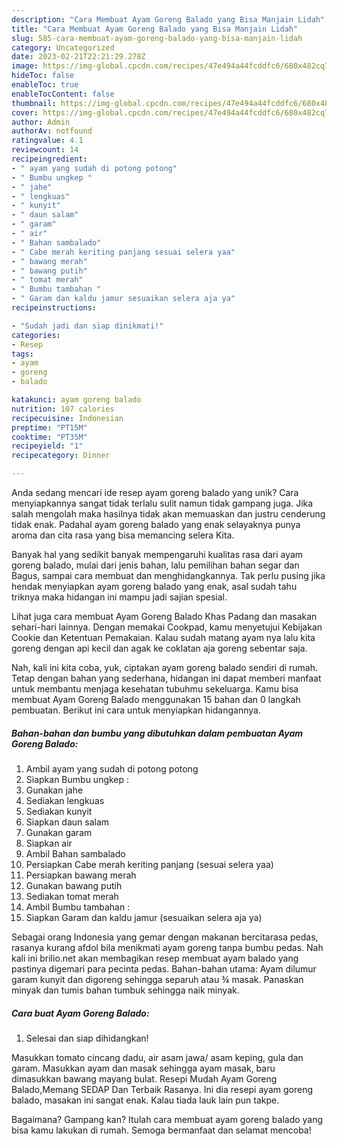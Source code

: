 ```yaml
---
description: "Cara Membuat Ayam Goreng Balado yang Bisa Manjain Lidah"
title: "Cara Membuat Ayam Goreng Balado yang Bisa Manjain Lidah"
slug: 585-cara-membuat-ayam-goreng-balado-yang-bisa-manjain-lidah
category: Uncategorized
date: 2023-02-21T22:21:29.278Z
image: https://img-global.cpcdn.com/recipes/47e494a44fcddfc6/680x482cq70/ayam-goreng-balado-foto-resep-utama.jpg
hideToc: false
enableToc: true
enableTocContent: false
thumbnail: https://img-global.cpcdn.com/recipes/47e494a44fcddfc6/680x482cq70/ayam-goreng-balado-foto-resep-utama.jpg
cover: https://img-global.cpcdn.com/recipes/47e494a44fcddfc6/680x482cq70/ayam-goreng-balado-foto-resep-utama.jpg
author: Admin
authorAv: notfound
ratingvalue: 4.1
reviewcount: 14
recipeingredient:
- " ayam yang sudah di potong potong"
- " Bumbu ungkep "
- " jahe"
- " lengkuas"
- " kunyit"
- " daun salam"
- " garam"
- " air"
- " Bahan sambalado"
- " Cabe merah keriting panjang sesuai selera yaa"
- " bawang merah"
- " bawang putih"
- " tomat merah"
- " Bumbu tambahan "
- " Garam dan kaldu jamur sesuaikan selera aja ya"
recipeinstructions:

- "Sudah jadi dan siap dinikmati!"
categories:
- Resep
tags:
- ayam
- goreng
- balado

katakunci: ayam goreng balado 
nutrition: 107 calories
recipecuisine: Indonesian
preptime: "PT15M"
cooktime: "PT35M"
recipeyield: "1"
recipecategory: Dinner

---
```





Anda sedang mencari ide resep ayam goreng balado yang unik? Cara menyiapkannya sangat tidak terlalu sulit namun tidak gampang juga. Jika salah mengolah maka hasilnya tidak akan memuaskan dan justru cenderung tidak enak. Padahal ayam goreng balado yang enak selayaknya punya aroma dan cita rasa yang bisa memancing selera Kita.





Banyak hal yang sedikit banyak mempengaruhi kualitas rasa dari ayam goreng balado, mulai dari jenis bahan, lalu pemilihan bahan segar dan Bagus, sampai cara membuat dan menghidangkannya. Tak perlu pusing jika hendak menyiapkan ayam goreng balado yang enak,      asal sudah tahu triknya maka hidangan ini mampu jadi sajian spesial.














Lihat juga cara membuat Ayam Goreng Balado Khas Padang dan masakan sehari-hari lainnya. Dengan memakai Cookpad, kamu menyetujui Kebijakan Cookie dan Ketentuan Pemakaian. Kalau sudah matang ayam nya lalu kita goreng dengan api kecil dan agak ke coklatan aja goreng sebentar saja.






Nah, kali ini kita coba, yuk, ciptakan ayam goreng balado sendiri di rumah. Tetap dengan bahan yang sederhana, hidangan ini dapat memberi manfaat untuk membantu menjaga kesehatan tubuhmu sekeluarga. Kamu bisa membuat Ayam Goreng Balado menggunakan 15 bahan dan 0 langkah pembuatan. Berikut ini cara untuk menyiapkan hidangannya.

<!--inarticleads1-->

##### Bahan-bahan dan bumbu yang dibutuhkan dalam pembuatan Ayam Goreng Balado:

1. Ambil  ayam yang sudah di potong potong
1. Siapkan  Bumbu ungkep :
1. Gunakan  jahe
1. Sediakan  lengkuas
1. Sediakan  kunyit
1. Siapkan  daun salam
1. Gunakan  garam
1. Siapkan  air
1. Ambil  Bahan sambalado
1. Persiapkan  Cabe merah keriting panjang (sesuai selera yaa)
1. Persiapkan  bawang merah
1. Gunakan  bawang putih
1. Sediakan  tomat merah
1. Ambil  Bumbu tambahan :
1. Siapkan  Garam dan kaldu jamur (sesuaikan selera aja ya)


Sebagai orang Indonesia yang gemar dengan makanan bercitarasa pedas, rasanya kurang afdol bila menikmati ayam goreng tanpa bumbu pedas. Nah kali ini brilio.net akan membagikan resep membuat ayam balado yang pastinya digemari para pecinta pedas. Bahan-bahan utama: Ayam dilumur garam kunyit dan digoreng sehingga separuh atau ¾ masak. Panaskan minyak dan tumis bahan tumbuk sehingga naik minyak. 

<!--inarticleads2-->

##### Cara buat Ayam Goreng Balado:


1. Selesai dan siap dihidangkan!

Masukkan tomato cincang dadu, air asam jawa/ asam keping, gula dan garam. Masukkan ayam dan masak sehingga ayam masak, baru dimasukkan bawang mayang bulat. Resepi Mudah Ayam Goreng Balado,Memang SEDAP Dan Terbaik Rasanya. Ini dia resepi ayam goreng balado, masakan ini sangat enak. Kalau tiada lauk lain pun takpe. 

Bagaimana? Gampang kan? Itulah cara membuat ayam goreng balado yang bisa kamu lakukan di rumah. Semoga bermanfaat dan selamat mencoba!
